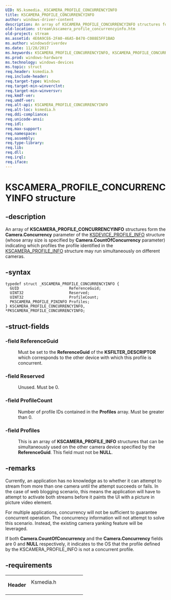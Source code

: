```yaml
---
UID: NS.ksmedia._KSCAMERA_PROFILE_CONCURRENCYINFO
title: KSCAMERA_PROFILE_CONCURRENCYINFO
author: windows-driver-content
description: An array of KSCAMERA_PROFILE_CONCURRENCYINFO structures form the Camera.Concurrency parameter of the KSDEVICE_PROFILE_INFO structure (whose array size is specified by Camera.CountOfConcurrency parameter) indicating which profiles the profile identified in the KSCAMERA_PROFILE_INFO structure may run simultaneously on different cameras.
old-location: stream\kscamera_profile_concurrencyinfo.htm
old-project: stream
ms.assetid: 4E0A9CE6-2FA0-46A5-B478-C088E5FF1BAD
ms.author: windowsdriverdev
ms.date: 11/28/2017
ms.keywords: KSCAMERA_PROFILE_CONCURRENCYINFO, KSCAMERA_PROFILE_CONCURRENCYINFO, *PKSCAMERA_PROFILE_CONCURRENCYINFO
ms.prod: windows-hardware
ms.technology: windows-devices
ms.topic: struct
req.header: ksmedia.h
req.include-header: 
req.target-type: Windows
req.target-min-winverclnt: 
req.target-min-winversvr: 
req.kmdf-ver: 
req.umdf-ver: 
req.alt-api: KSCAMERA_PROFILE_CONCURRENCYINFO
req.alt-loc: ksmedia.h
req.ddi-compliance: 
req.unicode-ansi: 
req.idl: 
req.max-support: 
req.namespace: 
req.assembly: 
req.type-library: 
req.lib: 
req.dll: 
req.irql: 
req.iface: 
---
```


# KSCAMERA_PROFILE_CONCURRENCYINFO structure



## -description
<p>An array of <b>KSCAMERA_PROFILE_CONCURRENCYINFO</b> structures form the <b>Camera.Concurrency</b> parameter of   the <a href="..\ksmedia\ns-ksmedia--ksdevice-profile-info.md">KSDEVICE_PROFILE_INFO</a> structure (whose array size is specified by <b>Camera.CountOfConcurrency</b> parameter) indicating which profiles the profile identified in the <a href="..\ksmedia\ns-ksmedia--kscamera-profile-info.md">KSCAMERA_PROFILE_INFO</a> structure may run simultaneously on different cameras.</p>


## -syntax

````
typedef struct _KSCAMERA_PROFILE_CONCURRENCYINFO {
  GUID                      ReferenceGuid;
  UINT32                    Reserved;
  UINT32                    ProfileCount;
  PKSCAMERA_PROFILE_PININFO Profiles;
} KSCAMERA_PROFILE_CONCURRENCYINFO, *PKSCAMERA_PROFILE_CONCURRENCYINFO;
````


## -struct-fields
<dl>

### -field ReferenceGuid

<dd>
<p>Must be set to the <b>ReferenceGuid</b> of the <b>KSFILTER_DESCRIPTOR</b> which corresponds to the other device with which this profile is concurrent.</p>
</dd>

### -field Reserved

<dd>
<p>Unused.  Must be 0.</p>
</dd>

### -field ProfileCount

<dd>
<p>Number of profile IDs contained in the <b>Profiles</b> array.  Must be greater than 0.</p>
</dd>

### -field Profiles

<dd>
<p>This is an array of <b>KSCAMERA_PROFILE_INFO</b> structures that can be simultaneously used on the other camera device specified by the <b>ReferenceGuid</b>. This field must not be <b>NULL</b>.</p>
</dd>
</dl>

## -remarks
<p>Currently, an application has no knowledge as to whether it can attempt to stream from more than one camera until the attempt succeeds or fails.  In the case of web blogging scenario, this means the application will have to attempt to activate both streams before it paints the UI with a picture in picture video element.</p>

<p>For multiple applications, concurrency will not be sufficient to guarantee concurrent operation.  The concurrency information will not attempt to solve this scenario.  Instead, the existing camera yanking feature will be leveraged.</p>

<p>If both <b>Camera.CountOfConcurrency</b> and the <b>Camera.Concurrency</b> fields are 0 and <b>NULL</b> respectively, it indicates to the OS that the profile defined by the KSCAMERA_PROFILE_INFO is not a concurrent profile.</p>

## -requirements
<table>
<tr>
<th width="30%">
<p>Header</p>
</th>
<td width="70%">
<dl>
<dt>Ksmedia.h</dt>
</dl>
</td>
</tr>
</table>